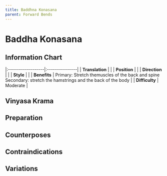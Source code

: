 ```yaml
---
title: Baddhna Konasana
parent: Forward Bends
---
```


# Baddha Konasana

## Information Chart

|:------------------|:---------------|
| **Translation**       |    |
| **Position**          |    |
| **Direction**         |     |
| **Style**    |     |
| **Benefits** | Primary: Stretch themuscles of the back and spine <br> Secondary: stretch the hamstrings and the back of the body   |
| **Difficulty**  |  Moderate                              | 


## Vinyasa Krama 

## Preparation 

## Counterposes

## Contraindications

## Variations